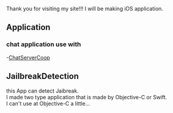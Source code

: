 Thank you for visiting my site!!!
I will be making iOS application.<br>

## Application

### chat application use with 
 -[ChatServerCoop](ChatServerCoop/README.md)

## JailbreakDetection<br>
this App can detect Jaibreak.<br>
I made two type application that is made by Objective-C or Swift.<br>
I can't use at Objective-C a little...